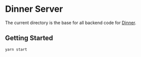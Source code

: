 # Dinner Server

The current directory is the base for all backend code for
[Dinner](https://github.com/UCLA-Creative-Labs/dinner.git).

## Getting Started

```sh
yarn start
```